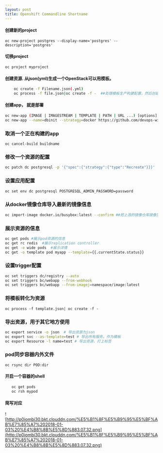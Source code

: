 ```yaml
---
layout: post
title: Openshift Commandline Shortname
---
```


#### 创建新的project
`oc new-project postgres --display-name='postgres' --description='postgres'`
#### 切换project
`oc project myproject`

#### 创建资源. 从json(yml)生成一个OpenStack可以用模板。
```bash
    oc create -f Filename.json(.yml)
    oc process -f file.json|oc create -f -  ##处理模板生产构建配置，然后创建资源
```

#### 创建app， 就是部署
```bash
oc new-app (IMAGE | IMAGESTREAM | TEMPLATE | PATH | URL ...) [options]
oc new-app --name=dbinit --strategy=docker https://github.com/devops-with-openshift/liquibase-example.git  ##将会从这个仓库拉代码，build on Dockerfile
```
### 取消一个正在构建的app
`oc cancel-build buildname`

### 修改一个资源的配置
```bash
oc patch dc postgresql -p '{"spec":{"strategy":{"type":"Recreate"}}}'
```

### 设置应用配置
```bash
oc set env dc postgresql POSTGRESQL_ADMIN_PASSWORD=password
```

### 从docker镜像仓库导入最新的镜像信息
```bash
oc import-image docker.io/busybox:latest --confirm ##把上游的镜像仓库镜像加入本地命名空间
```

### 展示资源的信息
```bash
oc get pods #展示pod资源的信息
oc get rc redis  #展示replication controller
oc get -o wide pods  #展示详情
oc get -o template pod myapp --template={{.currentState.status}}
```

### 设置trigger配置
```bash
oc set triggers dc/registry --auto
oc set triggers bc/webapp --from-webhook
oc set triggers bc/webapp --from-imagej=namespace/image:latest
```
### 将模板转化为资源
`oc process -f template.json| oc create -f -`

### 导出资源，用于其它地方使用
```bash
oc export service -o json  # 导出资源为json
oc export svc --as-template=test # 导出所有服务，作为模板
oc export Resource -l name=test # 导出资源，打上标签
```

### pod同步容器内外文件
`oc rsync dir POD:dir`

#### 开启一个容器的shell
```bash
   oc get pods
   oc rsh mypod
```

#### 简写对应
![http://p0iombi30.bkt.clouddn.com/%E5%B1%8F%E5%B9%95%E5%BF%AB%E7%85%A7%202018-01-03%20%E4%B8%8B%E5%8D%883.07.32.png](http://p0iombi30.bkt.clouddn.com/%E5%B1%8F%E5%B9%95%E5%BF%AB%E7%85%A7%202018-01-03%20%E4%B8%8B%E5%8D%883.07.32.png)

